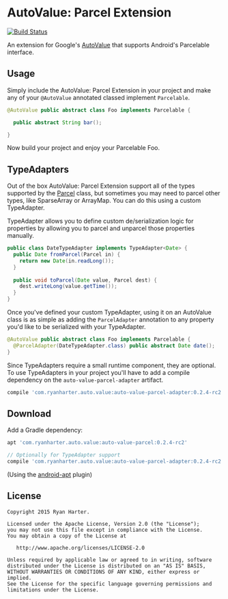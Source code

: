 # AutoValue: Parcel Extension

[![Build Status](https://travis-ci.org/rharter/auto-value-parcel.svg?branch=master)](https://travis-ci.org/rharter/auto-value-parcel)

An extension for Google's [AutoValue](https://github.com/google/auto) that supports Android's 
Parcelable interface.

## Usage

Simply include the AutoValue: Parcel Extension in your project and make any of your `@AutoValue` 
annotated classed implement `Parcelable`.

```java
@AutoValue public abstract class Foo implements Parcelable {

  public abstract String bar();

}
```

Now build your project and enjoy your Parcelable Foo.

## TypeAdapters

Out of the box AutoValue: Parcel Extension support all of the types supported by the 
[Parcel](https://developer.android.com/reference/android/os/Parcel.html) class, but sometimes you
may need to parcel other types, like SparseArray or ArrayMap.  You can do this using a custom TypeAdapter.

TypeAdapter allows you to define custom de/serialization logic for properties by allowing you to
parcel and unparcel those properties manually.

```java
public class DateTypeAdapter implements TypeAdapter<Date> {
  public Date fromParcel(Parcel in) {
    return new Date(in.readLong());
  }
  
  public void toParcel(Date value, Parcel dest) {
    dest.writeLong(value.getTime());
  }
}
```

Once you've defined your custom TypeAdapter, using it on an AutoValue class is as simple as adding
the `ParcelAdapter` annotation to any property you'd like to be serialized with your TypeAdapter.

```java
@AutoValue public abstract class Foo implements Parcelable {
  @ParcelAdapter(DateTypeAdapter.class) public abstract Date date();
}
```

Since TypeAdapters require a small runtime component, they are optional.  To use TypeAdapters in 
your project you'll have to add a compile dependency on the `auto-value-parcel-adapter` artifact.

```groovy
compile 'com.ryanharter.auto.value:auto-value-parcel-adapter:0.2.4-rc2'
```

## Download

Add a Gradle dependency:

```groovy
apt 'com.ryanharter.auto.value:auto-value-parcel:0.2.4-rc2'

// Optionally for TypeAdapter support
compile 'com.ryanharter.auto.value:auto-value-parcel-adapter:0.2.4-rc2'
```

(Using the [android-apt](https://bitbucket.org/hvisser/android-apt) plugin)

## License

```
Copyright 2015 Ryan Harter.

Licensed under the Apache License, Version 2.0 (the "License");
you may not use this file except in compliance with the License.
You may obtain a copy of the License at

   http://www.apache.org/licenses/LICENSE-2.0

Unless required by applicable law or agreed to in writing, software
distributed under the License is distributed on an "AS IS" BASIS,
WITHOUT WARRANTIES OR CONDITIONS OF ANY KIND, either express or implied.
See the License for the specific language governing permissions and
limitations under the License.
```
